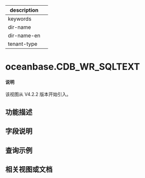 |description||
|---|---|
|keywords||
|dir-name||
|dir-name-en||
|tenant-type||

# oceanbase.CDB_WR_SQLTEXT

<main id="notice" type='explain'>
<h4>说明</h4>
<p>该视图从 V4.2.2 版本开始引入。</p>
</main>

## 功能描述

## 字段说明

## 查询示例

## 相关视图或文档